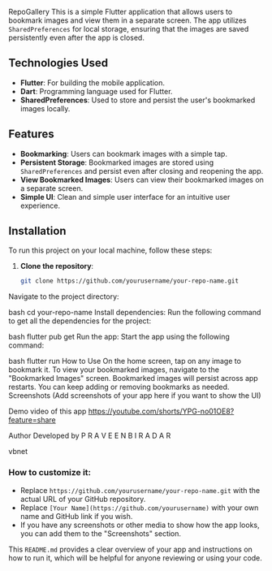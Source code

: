 RepoGallery
This is a simple Flutter application that allows users to bookmark images and view them in a separate screen. The app utilizes `SharedPreferences` for local storage, ensuring that the images are saved persistently even after the app is closed.

## Technologies Used

- **Flutter**: For building the mobile application.
- **Dart**: Programming language used for Flutter.
- **SharedPreferences**: Used to store and persist the user's bookmarked images locally.

## Features

- **Bookmarking**: Users can bookmark images with a simple tap.
- **Persistent Storage**: Bookmarked images are stored using `SharedPreferences` and persist even after closing and reopening the app.
- **View Bookmarked Images**: Users can view their bookmarked images on a separate screen.
- **Simple UI**: Clean and simple user interface for an intuitive user experience.

## Installation

To run this project on your local machine, follow these steps:

1. **Clone the repository**:
   ```bash
   git clone https://github.com/yourusername/your-repo-name.git
Navigate to the project directory:

bash
cd your-repo-name
Install dependencies: Run the following command to get all the dependencies for the project:

bash
flutter pub get
Run the app: Start the app using the following command:

bash
flutter run
How to Use
On the home screen, tap on any image to bookmark it.
To view your bookmarked images, navigate to the "Bookmarked Images" screen.
Bookmarked images will persist across app restarts.
You can keep adding or removing bookmarks as needed.
Screenshots
(Add screenshots of your app here if you want to show the UI)

 Demo video of this app
https://youtube.com/shorts/YPG-no01OE8?feature=share

Author
Developed by P R A V E E N  B I R A D A R

vbnet

### How to customize it:
- Replace `https://github.com/yourusername/your-repo-name.git` with the actual URL of your GitHub repository.
- Replace `[Your Name](https://github.com/yourusername)` with your own name and GitHub link if you wish.
- If you have any screenshots or other media to show how the app looks, you can add them to the "Screenshots" section.


This `README.md` provides a clear overview of your app and instructions on how to run it, which will be helpful for anyone reviewing or using your code.
